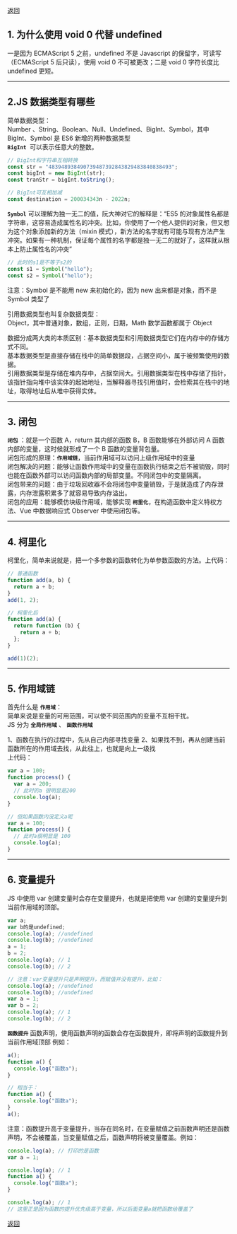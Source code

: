 [返回](../../README.md)

## 1. 为什么使用 void 0 代替 undefined

一是因为 ECMAScript 5 之前，undefined 不是 Javascript 的保留字，可读写（ECMAScript 5 后只读），使用 void 0 不可被更改；二是 void 0 字符长度比 undefined 更短。

---

## 2.JS 数据类型有哪些

简单数据类型：\
 Number 、String、Boolean、Null、Undefined、BigInt、Symbol，其中 BigInt、Symbol 是 ES6 新增的两种数据类型\
 **`BigInt`**  可以表示任意大的整数。

```javascript
// BigInt和字符串互相转换
const str = "483948938490739487392843829483840838493";
const bigInt = new BigInt(str);
const tranStr = bigInt.toString();

// BigInt可互相加减
const destination = 200034343n - 2022n;
```

**`Symbol`** 可以理解为独一无二的值，阮大神对它的解释是：“ES5 的对象属性名都是字符串，这容易造成属性名的冲突。比如，你使用了一个他人提供的对象，但又想为这个对象添加新的方法（mixin 模式），新方法的名字就有可能与现有方法产生冲突。如果有一种机制，保证每个属性的名字都是独一无二的就好了，这样就从根本上防止属性名的冲突”

```javascript
// 此时的s1是不等于s2的
const s1 = Symbol("hello");
const s2 = Symbol("hello");
```

注意：Symbol 是不能用 new 来初始化的，因为 new 出来都是对象，而不是 Symbol 类型了

引用数据类型也叫复杂数据类型：\
 Object，其中普通对象，数组，正则，日期，Math 数学函数都属于 Object

数据分成两大类的本质区别：基本数据类型和引用数据类型它们在内存中的存储方式不同。\
基本数据类型是直接存储在栈中的简单数据段，占据空间小，属于被频繁使用的数据。\
引用数据类型是存储在堆内存中，占据空间大。引用数据类型在栈中存储了指针，该指针指向堆中该实体的起始地址，当解释器寻找引用值时，会检索其在栈中的地址，取得地址后从堆中获得实体。

---

## 3. 闭包

**`闭包`** ：就是一个函数 A，return 其内部的函数 B，B 函数能够在外部访问 A 函数内部的变量，这时候就形成了一个 B 函数的变量背包量。\
闭包形成的原理：**`作用域链`**，当前作用域可以访问上级作用域中的变量 \
闭包解决的问题：能够让函数作用域中的变量在函数执行结束之后不被销毁，同时也能在函数外部可以访问函数内部的局部变量。不同闭包中的变量隔离。\
闭包带来的问题：由于垃圾回收器不会将闭包中变量销毁，于是就造成了内存泄露，内存泄露积累多了就容易导致内存溢出。\
闭包的应用：能够模仿块级作用域，能够实现 **`柯里化`**，在构造函数中定义特权方法、Vue 中数据响应式 Observer 中使用闭包等。

---

## 4. 柯里化

柯里化，简单来说就是，把一个多参数的函数转化为单参数函数的方法。上代码：

```javascript
// 普通函数
function add(a, b) {
  return a + b;
}
add(1, 2);

// 柯里化后
function add(a) {
  return function (b) {
    return a + b;
  };
}

add(1)(2);
```

---

## 5. 作用域链

首先什么是 **`作用域`**：\
简单来说是变量的可用范围，可以使不同范围内的变量不互相干扰。\
JS 分为 **`全局作用域`** 、 **`函数作用域`**

1、函数在执行的过程中，先从自己内部寻找变量
2、如果找不到，再从创建当前函数所在的作用域去找，从此往上，也就是向上一级找\
上代码：

```javascript
var a = 100;
function process() {
  var a = 200;
  // 此时的a 很明显是200
  console.log(a);
}

// 但如果函数内没定义a呢
var a = 100;
function process() {
  // 此时a很明显是 100
  console.log(a);
}
```

---

## 6. 变量提升

JS 中使用 var 创建变量时会存在变量提升，也就是把使用 var 创建的变量提升到当前作用域的顶部。

```javascript
var a;
var b的是undefined;
console.log(a); //undefined
console.log(b); //undefined
a = 1;
b = 2;
console.log(a); // 1
console.log(b); // 2

// 注意：var变量提升只是声明提升，而赋值并没有提升，比如：
console.log(a); //undefined
console.log(b); //undefined
var a = 1;
var b = 2;
console.log(a); // 1
console.log(b); // 2
```

**`函数提升`** 函数声明，使用函数声明的函数会存在函数提升，即将声明的函数提升到当前作用域顶部
例如：

```javascript
a();
function a() {
  console.log("函数a");
}

// 相当于：
function a() {
  console.log("函数a");
}
a();
```

注意：函数提升高于变量提升，当存在同名时，在变量赋值之前函数声明还是函数声明，不会被覆盖，当变量赋值之后，函数声明将被变量覆盖。例如：

```javascript
console.log(a); // 打印的是函数
var a = 1;

console.log(a); // 1
function a() {
  console.log("函数a");
}

console.log(a); // 1
// 这里正是因为函数的提升优先级高于变量，所以后面变量a就把函数给覆盖了
```

[返回](../../README.md)
